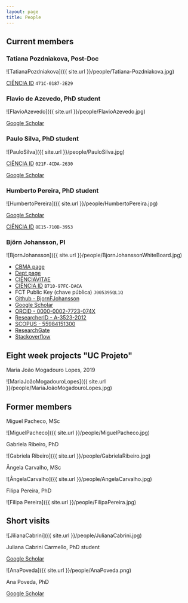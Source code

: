 ```yaml
---
layout: page
title: People
---
```


## Current members



### Tatiana Pozdniakova, Post-Doc

![TatianaPozdniakova]({{ site.url }}/people/Tatiana-Pozdniakova.jpg)

[CIÊNCIA ID](https://www.ciencia-id.pt) `471C-0187-2E29`



### Flavio de Azevedo, PhD student

![FlavioAzevedo]({{ site.url }}/people/FlavioAzevedo.jpg)

[Google Scholar](https://scholar.google.pt/citations?hl=en&user=lWjZURwAAAAJ&view_op=list_works&sortby=pubdate)


### Paulo Silva, PhD student

![PauloSilva]({{ site.url }}/people/PauloSilva.jpg)

[CIÊNCIA ID](https://www.ciencia-id.pt) `021F-4CDA-2630`

[Google Scholar](https://scholar.google.com/citations?hl=pt-PT&user=YMZQjhEAAAAJ&view_op=list_works&sortby=pubdate)



### Humberto Pereira, PhD student

![HumbertoPereira]({{ site.url }}/people/HumbertoPereira.jpg)

[Google Scholar](https://scholar.google.pt/citations?hl=en&user=v2htOOsAAAAJ&view_op=list_works&sortby=pubdate)

[CIÊNCIA ID](https://www.ciencia-id.pt) `8E15-710B-3953`



### Björn Johansson, PI

![BjornJohansson]({{ site.url }}/people/BjornJohanssonWhiteBoard.jpg)


- [CBMA page](https://cbma.uminho.pt/people-detail/?userid=22)
- [Dept page](http://www.bio.uminho.pt/popup.aspx?mdl=~/Modules/PortalSearch/ContactDetails.ascx&mid=738&id=224293&lang=en-US)
- [CIÊNCIAVITAE](https://www.cienciavitae.pt//en/B710-97FC-DACA)
- [CIÊNCIA ID](https://www.ciencia-id.pt) `B710-97FC-DACA`
- FCT Public Key (chave pública) `J005395QL1Q`
- [Github - BjornFJohansson](https://github.com/BjornFJohansson)
- [Google Scholar](https://scholar.google.pt/citations?hl=en&user=7AiEuJ4AAAAJ&view_op=list_works&sortby=pubdate)
- [ORCID - 0000-0002-7723-074X](http://orcid.org/0000-0002-7723-074X)
- [ResearcherID - A-3523-2012](http://www.researcherid.com/rid/A-3523-2012)
- [SCOPUS - 55984151300](https://www.scopus.com/authid/detail.uri?authorId=55984151300)
- [ResearchGate](https://www.researchgate.net/profile/Bjoern_Johansson4)
- [Stackoverflow](http://stackoverflow.com/users/2080368/bj%C3%B6rn-johansson)

## Eight week projects "UC Projeto"




Maria João Mogadouro Lopes, 2019

![MariaJoãoMogadouroLopes]({{ site.url }}/people/MariaJoãoMogadouroLopes.jpg)


## Former members

Miguel Pacheco, MSc

![MiguelPacheco]({{ site.url }}/people/MiguelPacheco.jpg)


Gabriela Ribeiro, PhD

![Gabriela Ribeiro]({{ site.url }}/people/GabrielaRibeiro.jpg)

Ângela Carvalho, MSc

![ÂngelaCarvalho]({{ site.url }}/people/AngelaCarvalho.jpg)

Filipa Pereira, PhD

![Filipa Pereira]({{ site.url }}/people/FilipaPereira.jpg)


## Short visits

![JilianaCabrini]({{ site.url }}/people/JulianaCabrini.jpg)

Juliana Cabrini Carmello, PhD student

[Google Scholar](https://scholar.google.com.br/citations?hl=pt-BR&user=4Nu2uwoAAAAJ&view_op=list_works&sortby=pubdate)

![AnaPoveda]({{ site.url }}/people/AnaPoveda.png)

Ana Poveda, PhD

[Google Scholar](https://scholar.google.com.br/citations?hl=pt-BR&user=e5EDaQ0AAAAJ&view_op=list_works&sortby=pubdate)

